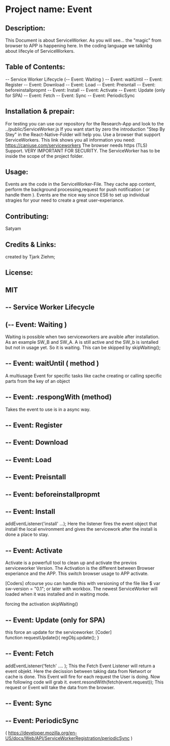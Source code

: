 # Project name: Event

## Description:
This Document is about ServiceWorker. As you will see... the "magic" from browser to APP is happening here.
In the coding language we talkinbg about lifecyle of ServiceWorkers.

## Table of Contents:
-- Service Worker Lifecycle
(-- Event:  Waiting )
--  Event: waitUntil
-- Event: Register
-- Event: Download
-- Event: Load
-- Event: Preisntall
-- Event: beforeinstallpropmt
-- Event: Install
-- Event: Activate
-- Event: Update (only for SPA)
-- Event: Fetch
-- Event: Sync
-- Event: PeriodicSync

## Installation & prepair:
For testing you can use our repository for the Research-App and  look to the ../public/ServiceWorker.js
If you want start by  zero the introduction "Step By Stey" in the React-Native-Folder will  help  you.
Use a browser that support ServiceWorkers. This link shows you all information you need: https://caniuse.com/serviceworkers
The browser needs https (TLS) Support. VERY IMPORTANT FOR SECURITY.
The ServiceWorker has  to be inside the scope of the project  folder.

## Usage:
Events are the code in  the ServiceWorker-File.
They cache app content, perform the background processing,request for push notification (  or handle them ).
Events are the nice way since ES6 to set up individual stragies for your need to create a great user-experiance.


## Contributing:
Satyam

## Credits & Links:
created by Tjark Ziehm; 

## License: 
MIT
------------------------------------------------------------------------------------------------------------
## -- Service Worker Lifecycle

## (-- Event:  Waiting )
Waiting is possible when two serviceworkers are avaible after installation.
As  an example  SW_B and SW_A. A is still active and the SW_b is isntalled but not in usage yet. So it is waiting.
This can be skipped by skipWaiting();

## --  Event: waitUntil ( method )
A multiusage  Event for specific  tasks like cache creating or calling specific parts from the key of an object

## -- Event: .respongWith (method)
Takes the event to use is in a async way.

## -- Event: Register
## -- Event: Download
## -- Event: Load
## -- Event: Preisntall
## -- Event: beforeinstallpropmt

## -- Event: Install
addEventListener('install' ...);
Here the listener fires the event object that install  the local environment and gives the servicework after the install is done a place  to stay.


## -- Event: Activate
Activate  is a powerfull tool to clean up and activate the previos serviceworker Version.
The Activation  is the different between Browser experiance and the APP. This switch  browser usage to APP activate.

[Coders] ofcourse you can handle this with versioning of the file like $ var sw-version = "0.1";
or later with workbox.
The newest ServiceWorker will loaded when  it was installed and in waiting mode.

forcing the activation
skipWaiting()

## -- Event: Update (only for SPA)
this force an update for the serviceworker.
[Coder]  
function requestUpdate(){
regObj.update();
}

## -- Event: Fetch
addEventListener('fetch' .... );
This the Fetch Event Listener will return a event objekt. Here the decission between taking data from Networt or cache is done.
This Event will fire for each request the User is doing.
Now the following code will grab it.
event.resondWith(fetch(event.request));
This request or Event will take the data from the browser.

## -- Event: Sync

## -- Event: PeriodicSync

( https://developer.mozilla.org/en-US/docs/Web/API/ServiceWorkerRegistration/periodicSync )



